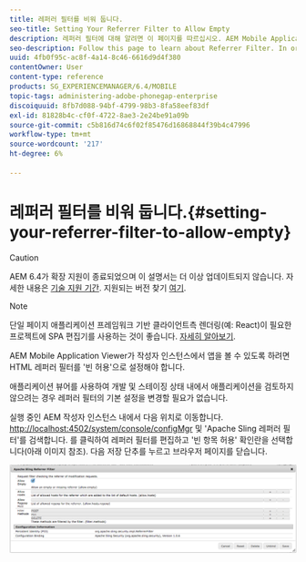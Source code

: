 ```yaml
---
title: 레퍼러 필터를 비워 둡니다.
seo-title: Setting Your Referrer Filter to Allow Empty
description: 레퍼러 필터에 대해 알려면 이 페이지를 따르십시오. AEM Mobile Application Viewer가 작성자 인스턴스에서 앱을 볼 수 있도록 하려면 HTML 레퍼러 필터를 '빈 허용'으로 설정해야 합니다.
seo-description: Follow this page to learn about Referrer Filter. In order to allow the AEM Mobile Application Viewer to view apps on your Author instance, you'll need to set your HTML referrer filter to 'allow empty'.
uuid: 4fb0f95c-ac8f-4a14-8c46-6616d9d4f380
contentOwner: User
content-type: reference
products: SG_EXPERIENCEMANAGER/6.4/MOBILE
topic-tags: administering-adobe-phonegap-enterprise
discoiquuid: 8fb7d088-94bf-4799-98b3-8fa58eef83df
exl-id: 81828b4c-cf0f-4722-8ae3-2e24be91a09b
source-git-commit: c5b816d74c6f02f85476d16868844f39b4c47996
workflow-type: tm+mt
source-wordcount: '217'
ht-degree: 6%

---
```


# 레퍼러 필터를 비워 둡니다.{#setting-your-referrer-filter-to-allow-empty}

>[!CAUTION]
>
>AEM 6.4가 확장 지원이 종료되었으며 이 설명서는 더 이상 업데이트되지 않습니다. 자세한 내용은 [기술 지원 기간](https://helpx.adobe.com/kr/support/programs/eol-matrix.html). 지원되는 버전 찾기 [여기](https://experienceleague.adobe.com/docs/).

>[!NOTE]
>
>단일 페이지 애플리케이션 프레임워크 기반 클라이언트측 렌더링(예: React)이 필요한 프로젝트에 SPA 편집기를 사용하는 것이 좋습니다. [자세히 알아보기](/help/sites-developing/spa-overview.md).

AEM Mobile Application Viewer가 작성자 인스턴스에서 앱을 볼 수 있도록 하려면 HTML 레퍼러 필터를 &#39;빈 허용&#39;으로 설정해야 합니다.

애플리케이션 뷰어를 사용하여 개발 및 스테이징 상태 내에서 애플리케이션을 검토하지 않으려는 경우 레퍼러 필터의 기본 설정을 변경할 필요가 없습니다.

실행 중인 AEM 작성자 인스턴스 내에서 다음 위치로 이동합니다. [http://localhost:4502/system/console/configMgr](http://localhost:4502/system/console/configMgr) 및 &#39;Apache Sling 레퍼러 필터&#39;를 검색합니다. 를 클릭하여 레퍼러 필터를 편집하고 &#39;빈 항목 허용&#39; 확인란을 선택합니다(아래 이미지 참조). 다음 저장 단추를 누르고 브라우저 페이지를 닫습니다.

![레퍼러 필터 설정](assets/chlimage_1-106.png)
